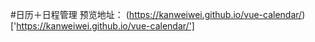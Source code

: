 #日历＋日程管理
预览地址：
(https://kanweiwei.github.io/vue-calendar/)['https://kanweiwei.github.io/vue-calendar/']
